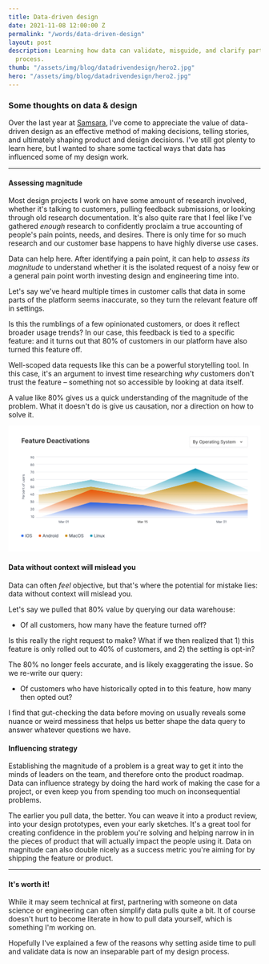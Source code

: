 ```yaml
---
title: Data-driven design
date: 2021-11-08 12:00:00 Z
permalink: "/words/data-driven-design"
layout: post
description: Learning how data can validate, misguide, and clarify parts of the design
  process.
thumb: "/assets/img/blog/datadrivendesign/hero2.jpg"
hero: "/assets/img/blog/datadrivendesign/hero2.jpg"
---
```


### Some thoughts on data & design

Over the last year at [Samsara](https://samsara.com/), I've come to appreciate the value of data-driven design as an effective method of making decisions, telling stories, and ultimately shaping product and design decisions. I've still got plenty to learn here, but I wanted to share some tactical ways that data has influenced some of my design work.

---



#### Assessing magnitude

Most design projects I work on have some amount of research involved, whether it's talking to customers, pulling feedback submissions, or looking through old research documentation. It's also quite rare that I feel like I've gathered *enough* research to confidently proclaim a true accounting of people's pain points, needs, and desires. There is only time for so much research and our customer base happens to have highly diverse use cases.

Data can help here. After identifying a pain point, it can help to *assess its magnitude* to understand whether it is the isolated request of a noisy few or a general pain point worth investing design and engineering time into.

Let's say we've heard multiple times in customer calls that data in some parts of the platform seems inaccurate, so they turn the relevant feature off in settings.

Is this the rumblings of a few opinionated customers, or does it reflect broader usage trends? In our case, this feedback is tied to a specific feature: and it turns out that 80% of customers in our platform have also turned this feature off.

Well-scoped data requests like this can be a powerful storytelling tool. In this case, it's an argument to invest time researching *why* customers don't trust the feature – something not so accessible by looking at data itself.

A value like 80% gives us a quick understanding of the magnitude of the problem. What it doesn't do is give us causation, nor a direction on how to solve it.

![Data visualization](/assets/img/blog/datadrivendesign/graph.jpg)



#### Data without context will mislead you

Data can often *feel* objective, but that's where the potential for mistake lies: data without context will mislead you.

Let's say we pulled that 80% value by querying our data warehouse:
- Of all customers, how many have the feature turned off?

Is this really the right request to make? What if we then realized that 1) this feature is only rolled out to 40% of customers, and 2) the setting is opt-in?

The 80% no longer feels accurate, and is likely exaggerating the issue. So we re-write our query:
- Of customers who have historically opted in to this feature, how many then opted out?

I find that gut-checking the data before moving on usually reveals some nuance or weird messiness that helps us better shape the data query to answer whatever questions we have.


#### Influencing strategy

Establishing the magnitude of a problem is a great way to get it into the minds of leaders on the team, and therefore onto the product roadmap. Data can influence strategy by doing the hard work of making the case for a project, or even keep you from spending too much on inconsequential problems.

The earlier you pull data, the better. You can weave it into a product review, into your design prototypes, even your early sketches. It's a great tool for creating confidence in the problem you're solving and helping narrow in in the pieces of product that will actually impact the people using it. Data on magnitude can also double nicely as a success metric you're aiming for by shipping the feature or product.

---

#### It's worth it!

While it may seem technical at first, partnering with someone on data science or engineering can often simplify data pulls quite a bit. It of course doesn't hurt to become literate in how to pull data yourself, which is something I'm working on.

Hopefully I've explained a few of the reasons why setting aside time to pull and validate data is now an inseparable part of my design process.
